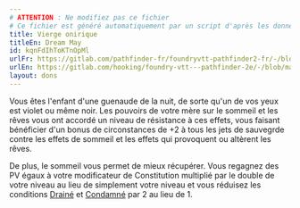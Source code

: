 ```yaml
---
# ATTENTION : Ne modifiez pas ce fichier
# Ce fichier est généré automatiquement par un script d'après les données du module Foundry VTT officiel et de sa traduction
title: Vierge onirique
titleEn: Dream May
id: kqnFdIhToKTnOpMl
urlFr: https://gitlab.com/pathfinder-fr/foundryvtt-pathfinder2-fr/-/blob/master/data/feats/kqnFdIhToKTnOpMl.htm
urlEn: https://gitlab.com/hooking/foundry-vtt---pathfinder-2e/-/blob/master/packs/data/feats.db/dream-may.json
layout: dons
---
```

Vous êtes l'enfant d'une guenaude de la nuit, de sorte qu'un de vos yeux est violet ou même noir. Les pouvoirs de votre mère sur le sommeil et les rêves vous ont accordé un niveau de résistance à ces effets, vous faisant bénéficier d'un bonus de circonstances de +2 à tous les jets de sauvegrde contre les effets de sommeil et les effets qui provoquent ou altèrent les rêves.

De plus, le sommeil vous permet de mieux récupérer. Vous regagnez des PV égaux à votre modificateur de Constitution multiplié par le double de votre niveau au lieu de simplement votre niveau et vous réduisez les conditions [Drainé](../conditions/drainé.html) et [Condamné](../conditions/condamné.html) par 2 au lieu de 1.
